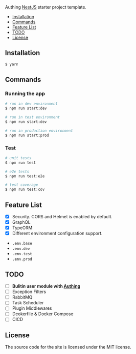 Authing [NestJS](https://github.com/nestjs/nest) starter project template.

- [Installation](#installation)
- [Commands](#commands)
- [Feature List](#feature-list)
- [TODO](#todo)
- [License](#license)

## Installation

```bash
$ yarn
```

## Commands

### Running the app

```bash
# run in dev environment
$ npm run start:dev

# run in test environment
$ npm run start:dev

# run in production environment
$ npm run start:prod
```

### Test

```bash
# unit tests
$ npm run test

# e2e tests
$ npm run test:e2e

# test coverage
$ npm run test:cov
```

## Feature List

- [x] Security. CORS and Helmet is enabled by default.
- [x] GraphQL
- [x] TypeORM
- [x] Different environment configuration support. 

- `.env.base`
- `.env.dev`
- `.env.test`
- `.env.prod`

## TODO

- [ ] **Bulitin user module with [Authing](https://authing.cn)**
- [ ] Exception Filters
- [ ] RabbitMQ
- [ ] Task Scheduler
- [ ] Plugin Middlewares
- [ ] Dcokerfile & Docker Compose
- [ ] CICD

## License
The source code for the site is licensed under the MIT license.
